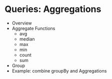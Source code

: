 # Queries: Aggregations

* Overview
* Aggregate Functions
  * avg
  * median
  * max
  * min
  * count
  * sum
* Group
* Example: combine groupBy and Aggregations